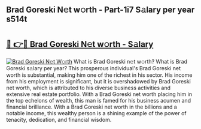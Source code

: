 ## Brad Goreski N𝚎t w𝚘rth - Part-1i7 S𝚊lary per year s514t

# <h2><a href="http://gc2wa9.nevu.top/?p=Brad+Goreski">🔗 👉🔴 Brad Goreski N𝚎t w𝚘rth - S𝚊lary</a></h2>

[![Brad Goreski N𝚎t W𝚘rth](https://i.imgur.com/Oavwk0R.jpeg)](http://gc2wa9.nevu.top/?p=Brad+Goreski)
What is Brad Goreski n𝚎t w𝚘rth? What is Brad Goreski s𝚊lary per year?
This prosperous individual's Brad Goreski net worth is substantial, making him one of the richest in his sector. His income from his employment is significant, but it is overshadowed by Brad Goreski net worth, which is attributed to his diverse business activities and extensive real estate portfolio. With a Brad Goreski net worth placing him in the top echelons of wealth, this man is famed for his business acumen and financial brilliance. With a Brad Goreski net worth in the billions and a notable income, this wealthy person is a shining example of the power of tenacity, dedication, and financial wisdom.
